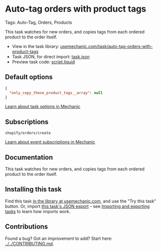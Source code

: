 # Auto-tag orders with product tags

Tags: Auto-Tag, Orders, Products

This task watches for new orders, and copies tags from each ordered product to the order itself.

* View in the task library: [usemechanic.com/task/auto-tag-orders-with-product-tags](https://usemechanic.com/task/auto-tag-orders-with-product-tags)
* Task JSON, for direct import: [task.json](../../tasks/auto-tag-orders-with-product-tags.json)
* Preview task code: [script.liquid](./script.liquid)

## Default options

```json
{
  "only_copy_these_product_tags__array": null
}
```

[Learn about task options in Mechanic](https://docs.usemechanic.com/article/471-task-options)

## Subscriptions

```liquid
shopify/orders/create
```

[Learn about event subscriptions in Mechanic](https://docs.usemechanic.com/article/408-subscriptions)

## Documentation

This task watches for new orders, and copies tags from each ordered product to the order itself.

## Installing this task

Find this task [in the library at usemechanic.com](https://usemechanic.com/task/auto-tag-orders-with-product-tags), and use the "Try this task" button. Or, import [this task's JSON export](../../tasks/auto-tag-orders-with-product-tags.json) – see [Importing and exporting tasks](https://docs.usemechanic.com/article/505-importing-and-exporting-tasks) to learn how imports work.

## Contributions

Found a bug? Got an improvement to add? Start here: [../../CONTRIBUTING.md](../../CONTRIBUTING.md).

